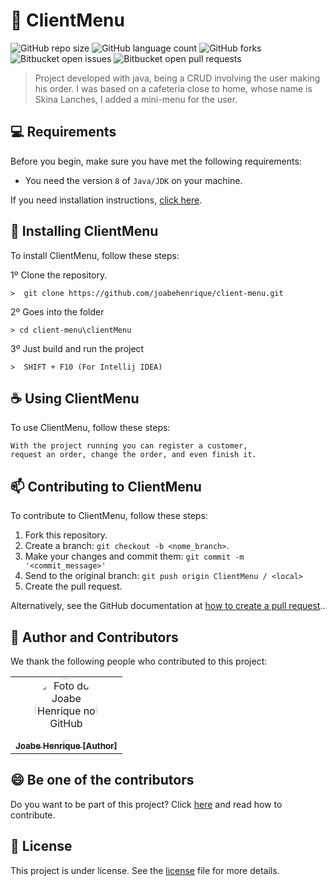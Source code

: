 # 📝 ClientMenu

![GitHub repo size](https://img.shields.io/github/repo-size/joabehenrique/client-menu?style=flat)
![GitHub language count](https://img.shields.io/github/languages/count/joabehenrique/client-menu?style=flat)
![GitHub forks](https://img.shields.io/github/forks/joabehenrique/client-menu?style=flat)
![Bitbucket open issues](https://img.shields.io/bitbucket/issues/joabehenrique/client-menu?style=flat)
![Bitbucket open pull requests](https://img.shields.io/bitbucket/pr-raw/joabehenrique/client-menu?style=flat)

> Project developed with java, being a CRUD involving the user making his order.
>I was based on a cafeteria close to home, whose name is Skina Lanches, I added a mini-menu for the user.
## 💻 Requirements

Before you begin, make sure you have met the following requirements:

- You need the version `8` of `Java/JDK` on your machine.

If you need installation instructions, [click here](https://docs.oracle.com/javase/8/docs/technotes/guides/install/install_overview.html).

## 🚀 Installing ClientMenu

To install ClientMenu, follow these steps:

1º Clone the repository.

```
>  git clone https://github.com/joabehenrique/client-menu.git
```

2º Goes into the folder
```
> cd client-menu\clientMenu
```
3º Just build and run the project
```
>  SHIFT + F10 (For Intellij IDEA)
```
## ☕ Using ClientMenu

To use ClientMenu, follow these steps:

```
With the project running you can register a customer, 
request an order, change the order, and even finish it.
```

## 📫 Contributing to ClientMenu

To contribute to ClientMenu, follow these steps:

1. Fork this repository.
2. Create a branch: `git checkout -b <nome_branch>`.
3. Make your changes and commit them: `git commit -m '<commit_message>'`
4. Send to the original branch: `git push origin ClientMenu / <local>`
5. Create the pull request.

Alternatively, see the GitHub documentation at [how to create a pull request](https://help.github.com/en/github/collaborating-with-issues-and-pull-requests/creating-a-pull-request)..

## 🤝 Author and Contributors

We thank the following people who contributed to this project:

<table>
  <tr>
    <td align="center">
      <a href="https://github.com/joabehenrique">
        <img src="https://avatars3.githubusercontent.com/u/64988299" width="100px" style="border-radius: 90px" alt="Foto do Joabe Henrique no GitHub"/><br>
        <sub>
          <b>Joabe Henrique [Author]</b>
        </sub>
      </a>
    </td>
  </tr>
</table>

## 😄 Be one of the contributors<br>

Do you want to be part of this project? Click [here](https://github.com/joabehenrique/client-menu/blob/master/CONTRIBUTING.md) and read how to contribute.

## 📝 License

This project is under license. See the [license](https://github.com/joabehenrique/client-menu/blob/master/LICENSE.md) file for more details.